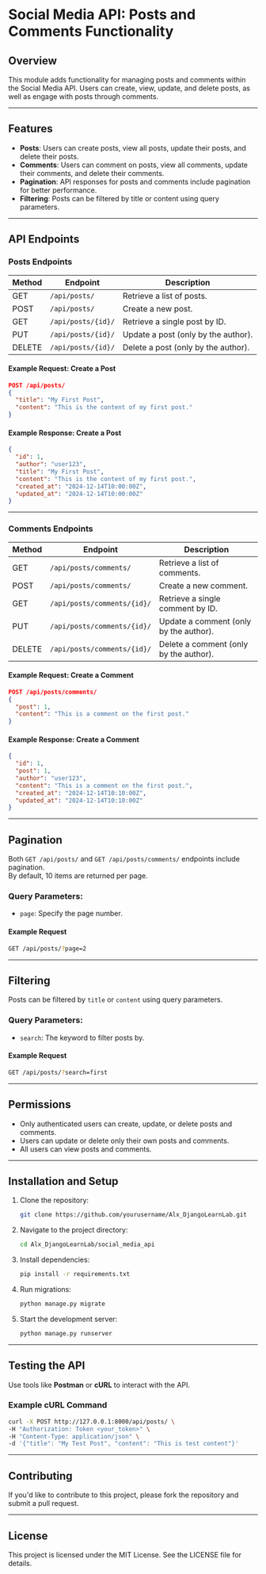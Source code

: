 # Social Media API: Posts and Comments Functionality

## Overview
This module adds functionality for managing posts and comments within the Social Media API. Users can create, view, update, and delete posts, as well as engage with posts through comments.

---

## Features
- **Posts**: Users can create posts, view all posts, update their posts, and delete their posts.
- **Comments**: Users can comment on posts, view all comments, update their comments, and delete their comments.
- **Pagination**: API responses for posts and comments include pagination for better performance.
- **Filtering**: Posts can be filtered by title or content using query parameters.

---

## API Endpoints

### Posts Endpoints
| Method | Endpoint         | Description                          |
|--------|------------------|--------------------------------------|
| GET    | `/api/posts/`    | Retrieve a list of posts.           |
| POST   | `/api/posts/`    | Create a new post.                  |
| GET    | `/api/posts/{id}/` | Retrieve a single post by ID.      |
| PUT    | `/api/posts/{id}/` | Update a post (only by the author).|
| DELETE | `/api/posts/{id}/` | Delete a post (only by the author).|

#### Example Request: Create a Post
```json
POST /api/posts/
{
  "title": "My First Post",
  "content": "This is the content of my first post."
}
```

#### Example Response: Create a Post
```json
{
  "id": 1,
  "author": "user123",
  "title": "My First Post",
  "content": "This is the content of my first post.",
  "created_at": "2024-12-14T10:00:00Z",
  "updated_at": "2024-12-14T10:00:00Z"
}
```

---

### Comments Endpoints
| Method | Endpoint             | Description                              |
|--------|----------------------|------------------------------------------|
| GET    | `/api/posts/comments/` | Retrieve a list of comments.            |
| POST   | `/api/posts/comments/` | Create a new comment.                   |
| GET    | `/api/posts/comments/{id}/` | Retrieve a single comment by ID.     |
| PUT    | `/api/posts/comments/{id}/` | Update a comment (only by the author).|
| DELETE | `/api/posts/comments/{id}/` | Delete a comment (only by the author).|

#### Example Request: Create a Comment
```json
POST /api/posts/comments/
{
  "post": 1,
  "content": "This is a comment on the first post."
}
```

#### Example Response: Create a Comment
```json
{
  "id": 1,
  "post": 1,
  "author": "user123",
  "content": "This is a comment on the first post.",
  "created_at": "2024-12-14T10:10:00Z",
  "updated_at": "2024-12-14T10:10:00Z"
}
```

---

## Pagination
Both `GET /api/posts/` and `GET /api/posts/comments/` endpoints include pagination.  
By default, 10 items are returned per page. 

### Query Parameters:
- `page`: Specify the page number.

#### Example Request
```bash
GET /api/posts/?page=2
```

---

## Filtering
Posts can be filtered by `title` or `content` using query parameters.

### Query Parameters:
- `search`: The keyword to filter posts by.

#### Example Request
```bash
GET /api/posts/?search=first
```

---

## Permissions
- Only authenticated users can create, update, or delete posts and comments.
- Users can update or delete only their own posts and comments.
- All users can view posts and comments.

---

## Installation and Setup
1. Clone the repository:
   ```bash
   git clone https://github.com/yourusername/Alx_DjangoLearnLab.git
   ```
2. Navigate to the project directory:
   ```bash
   cd Alx_DjangoLearnLab/social_media_api
   ```
3. Install dependencies:
   ```bash
   pip install -r requirements.txt
   ```
4. Run migrations:
   ```bash
   python manage.py migrate
   ```
5. Start the development server:
   ```bash
   python manage.py runserver
   ```

---

## Testing the API
Use tools like **Postman** or **cURL** to interact with the API.

### Example cURL Command
```bash
curl -X POST http://127.0.0.1:8000/api/posts/ \
-H "Authorization: Token <your_token>" \
-H "Content-Type: application/json" \
-d '{"title": "My Test Post", "content": "This is test content"}'
```

---

## Contributing
If you'd like to contribute to this project, please fork the repository and submit a pull request.

---

## License
This project is licensed under the MIT License. See the LICENSE file for details.
